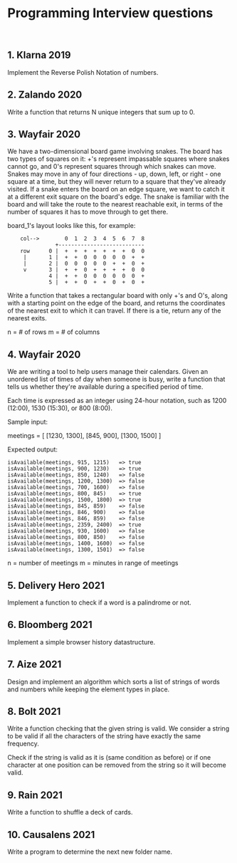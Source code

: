 # Programming Interview questions

&nbsp;

## 1. Klarna 2019

Implement the Reverse Polish Notation of numbers.

## 2. Zalando 2020

Write a function that returns N unique integers that sum up to 0.

## 3. Wayfair 2020

We have a two-dimensional board game involving snakes. The board has two types
of squares on it: +'s represent impassable squares where snakes cannot go, and
0's represent squares through which snakes can move. Snakes may move in any of
four directions - up, down, left, or right - one square at a time, but they will
never return to a square that they've already visited. If a snake enters the
board on an edge square, we want to catch it at a different exit square on the
board's edge. The snake is familiar with the board and will take the route to
the nearest reachable exit, in terms of the number of squares it has to move
through to get there.

board_1's layout looks like this, for example:

```
    col-->        0  1  2  3  4  5  6  7  8
               +---------------------------
    row      0 |  +  +  +  +  +  +  +  0  0
     |       1 |  +  +  0  0  0  0  0  +  +
     |       2 |  0  0  0  0  0  +  +  0  +
     v       3 |  +  +  0  +  +  +  +  0  0
             4 |  +  +  0  0  0  0  0  0  +
             5 |  +  +  0  +  +  0  +  0  +
```

Write a function that takes a rectangular board with only +'s and O's, along
with a starting point on the edge of the board, and returns the coordinates of
the nearest exit to which it can travel. If there is a tie, return any of the
nearest exits.

n = # of rows m = # of columns

## 4. Wayfair 2020

We are writing a tool to help users manage their calendars. Given an unordered
list of times of day when someone is busy, write a function that tells us
whether they're available during a specified period of time.

Each time is expressed as an integer using 24-hour notation, such as 1200
(12:00), 1530 (15:30), or 800 (8:00).

Sample input:

meetings = [ [1230, 1300], [845, 900], [1300, 1500] ]

Expected output:

```shell
isAvailable(meetings, 915, 1215)   => true
isAvailable(meetings, 900, 1230)   => true
isAvailable(meetings, 850, 1240)   => false
isAvailable(meetings, 1200, 1300)  => false
isAvailable(meetings, 700, 1600)   => false
isAvailable(meetings, 800, 845)    => true
isAvailable(meetings, 1500, 1800)  => true
isAvailable(meetings, 845, 859)    => false
isAvailable(meetings, 846, 900)    => false
isAvailable(meetings, 846, 859)    => false
isAvailable(meetings, 2359, 2400)  => true
isAvailable(meetings, 930, 1600)   => false
isAvailable(meetings, 800, 850)    => false
isAvailable(meetings, 1400, 1600)  => false
isAvailable(meetings, 1300, 1501)  => false
```

n = number of meetings m = minutes in range of meetings

## 5. Delivery Hero 2021

Implement a function to check if a word is a palindrome or not.

## 6. Bloomberg 2021

Implement a simple browser history datastructure.

## 7. Aize 2021

Design and implement an algorithm which sorts a list of strings of words and
numbers while keeping the element types in place.

## 8. Bolt 2021

Write a function checking that the given string is valid. We consider a string
to be valid if all the characters of the string have exactly the same frequency.

Check if the string is valid as it is (same condition as before) or if one
character at one position can be removed from the string so it will become
valid.

## 9. Rain 2021

Write a function to shuffle a deck of cards.

## 10. Causalens 2021

Write a program to determine the next new folder name.

&nbsp;
